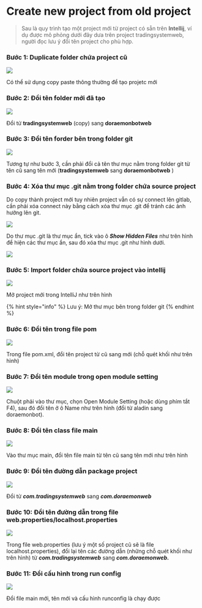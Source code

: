 # Create new project from old project

> &#x20;Sau là quy trình tạo một project mới từ project có sẵn trên **Intellij**, ví dụ được mô phỏng dưới đây dưa trên project tradingsystemweb, người đọc lưu ý đổi tên project cho phù hợp.

### Bước 1: Duplicate folder chứa project cũ&#x20;



![](<.gitbook/assets/Screenshot from 2022-04-03 16-33-40.png>)

Có thể sử dụng copy paste thông thường để tạo projetc mới&#x20;

### Bước 2:  Đổi tên folder mới đã tạo

![](<.gitbook/assets/Screenshot from 2022-04-03 17-09-55.png>)

Đổi từ **tradingsystemweb** (copy) sang **doraemonbotweb**&#x20;

### Bước 3: Đổi tên forder bên trong folder git

![](<.gitbook/assets/Screenshot from 2022-04-03 17-11-00.png>)

Tương tự như bước 3, cần phải đổi cả tên thư mục nằm trong folder git từ tên cũ sang tên mới (**tradingsystemweb** sang **doraemonbotweb** )

### Bước 4: Xóa thư mục .git nằm trong folder chứa source project

Do copy thành project mới tuy nhiên project vẫn có sự connect lên gitlab, cần phải xóa connect này bằng cách xóa thư mục .git để tránh các ảnh hưởng lên git.

![](<.gitbook/assets/Screenshot from 2022-04-03 17-12-59.png>)

Do thư mục .git là thư mục ẩn, tick vào ô _**Show Hidden Files**_ như trên hình để hiện các thư mục ẩn, sau đó xóa thư mục .git như hình dưới.

![](<.gitbook/assets/Screenshot from 2022-04-03 17-12-36 (1).png>)

### Bước 5: Import folder chứa source project vào intellij

![](<.gitbook/assets/Screenshot from 2022-04-03 17-30-45.png>)

Mở project mới trong IntelliJ như trên hình&#x20;

{% hint style="info" %}
Lưu ý: Mở thư mục bên trong folder git&#x20;
{% endhint %}

### Bước 6: Đổi tên trong file pom

![](<.gitbook/assets/Screenshot from 2022-04-03 17-34-48.png>)

Trong file pom.xml, đổi tên project từ cũ sang mới (chỗ quét khối như trên hình)&#x20;

### Bước 7: Đổi tên module trong open module setting

![](<.gitbook/assets/Screenshot from 2022-04-03 17-36-58.png>)

Chuột phải vào thư mục, chọn Open Module Setting (hoặc dùng phím tắt F4), sau đó đổi tên ở ô Name như trên hình (đổi từ aladin sang doraemonbot).&#x20;

### Bước 8: Đổi tên class file main

![](<.gitbook/assets/Screenshot from 2022-04-03 17-39-08.png>)

Vào thư mục main, đổi tên file main từ tên cũ sang tên mới như trên hình &#x20;

### Bước 9: Đổi tên đường dẫn package project

![](<.gitbook/assets/Screenshot from 2022-04-03 17-41-31.png>)

Đổi từ _**com.tradingsystemweb**_ sang _**com.doraemonweb**_

### Bước 10: Đổi tên đường dẫn trong file web.properties/localhost.properties

![](<.gitbook/assets/Screenshot from 2022-04-03 17-43-49.png>)

Trong file web.properties (lưu ý một số project cũ sẽ là file localhost.properties), đổi lại tên các đường dẫn (những chỗ quét khối như trên hình) từ  _**com.tradingsystemweb**_ sang _**com.doraemonweb.**_

### Bước 11: Đổi cấu hình trong run config&#x20;

![](<.gitbook/assets/Screenshot from 2022-04-03 17-47-55.png>)

Đổi file main mới, tên mới và cấu hình runconfig là chạy được&#x20;
